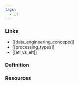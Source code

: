 ```yaml
---
tags:
  - IT
---
```

### Links
- [[data_engineering_concepts]]
- [[processing_types]]
- [[etl_vs_elt]]

### Definition

### Resources
